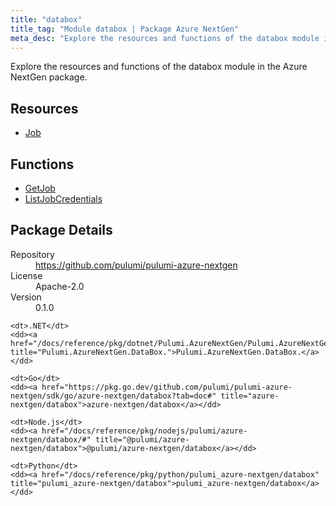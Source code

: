 ```yaml
---
title: "databox"
title_tag: "Module databox | Package Azure NextGen"
meta_desc: "Explore the resources and functions of the databox module in the Azure NextGen package."
---
```


<!-- WARNING: this file was generated by Pulumi Docs Generator. -->
<!-- Do not edit by hand unless you're certain you know what you are doing! -->

Explore the resources and functions of the databox module in the Azure NextGen package.

<h2 id="resources">Resources</h2>
<ul class="api">
    <li><a href="job" title="Job"><span class="symbol resource"></span>Job</a></li>
</ul>

<h2 id="functions">Functions</h2>
<ul class="api">
    <li><a href="getjob" title="GetJob"><span class="symbol function"></span>GetJob</a></li>
    <li><a href="listjobcredentials" title="ListJobCredentials"><span class="symbol function"></span>ListJobCredentials</a></li>
</ul>

<h2 id="package-details">Package Details</h2>
<dl class="package-details">
	<dt>Repository</dt>
	<dd><a href="https://github.com/pulumi/pulumi-azure-nextgen">https://github.com/pulumi/pulumi-azure-nextgen</a></dd>
	<dt>License</dt>
	<dd>Apache-2.0</dd>
	<dt>Version</dt>
	<dd>0.1.0</dd>
</dl>



<dl class="tabular">

    <dt>.NET</dt>
    <dd><a href="/docs/reference/pkg/dotnet/Pulumi.AzureNextGen/Pulumi.AzureNextGen.DataBox..html" title="Pulumi.AzureNextGen.DataBox.">Pulumi.AzureNextGen.DataBox.</a></dd>

    <dt>Go</dt>
    <dd><a href="https://pkg.go.dev/github.com/pulumi/pulumi-azure-nextgen/sdk/go/azure-nextgen/databox?tab=doc#" title="azure-nextgen/databox">azure-nextgen/databox</a></dd>

    <dt>Node.js</dt>
    <dd><a href="/docs/reference/pkg/nodejs/pulumi/azure-nextgen/databox/#" title="@pulumi/azure-nextgen/databox">@pulumi/azure-nextgen/databox</a></dd>

    <dt>Python</dt>
    <dd><a href="/docs/reference/pkg/python/pulumi_azure-nextgen/databox" title="pulumi_azure-nextgen/databox">pulumi_azure-nextgen/databox</a></dd>

</dl>

